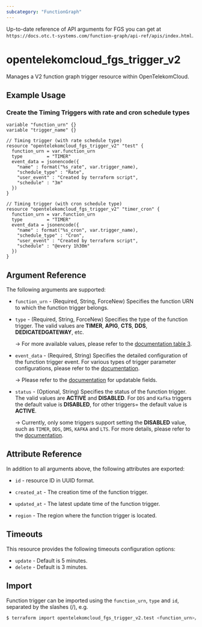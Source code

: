 ```yaml
---
subcategory: "FunctionGraph"
---
```


Up-to-date reference of API arguments for FGS you can get at
`https://docs.otc.t-systems.com/function-graph/api-ref/apis/index.html`.

# opentelekomcloud_fgs_trigger_v2

Manages a V2 function graph trigger resource within OpenTelekomCloud.

## Example Usage

### Create the Timing Triggers with rate and cron schedule types

```hcl
variable "function_urn" {}
variable "trigger_name" {}

// Timing trigger (with rate schedule type)
resource "opentelekomcloud_fgs_trigger_v2" "test" {
  function_urn = var.function_urn
  type         = "TIMER"
  event_data = jsonencode({
    "name" : format("%s_rate", var.trigger_name),
    "schedule_type" : "Rate",
    "user_event" : "Created by terraform script",
    "schedule" : "3m"
  })
}

// Timing trigger (with cron schedule type)
resource "opentelekomcloud_fgs_trigger_v2" "timer_cron" {
  function_urn = var.function_urn
  type         = "TIMER"
  event_data = jsonencode({
    "name" : format("%s_cron", var.trigger_name),
    "schedule_type" : "Cron",
    "user_event" : "Created by terraform script",
    "schedule" : "@every 1h30m"
  })
}
```

## Argument Reference

The following arguments are supported:

* `function_urn` - (Required, String, ForceNew) Specifies the function URN to which the function trigger belongs.

* `type` - (Required, String, ForceNew) Specifies the type of the function trigger.
  The valid values are **TIMER**, **APIG**, **CTS**, **DDS**, **DEDICATEDGATEWAY**, etc.

  -> For more available values, please refer to the [documentation table 3](https://docs.otc.t-systems.com/function-graph/api-ref/apis/function_triggers/creating_a_trigger.html#functiongraph-06-0122).

* `event_data` - (Required, String) Specifies the detailed configuration of the function trigger event.
  For various types of trigger parameter configurations, please refer to the
  [documentation](https://docs.otc.t-systems.com/function-graph/api-ref/apis/function_triggers/creating_a_trigger.html#id4).

  -> Please refer to the [documentation](https://docs.otc.t-systems.com/function-graph/api-ref/apis/function_triggers/updating_a_trigger.html#functiongraph-06-0124-request-updateriggereventdata)
     for updatable fields.

* `status` - (Optional, String) Specifies the status of the function trigger.
  The valid values are **ACTIVE** and **DISABLED**.
  For `DDS` and `Kafka` triggers the default value is **DISABLED**, for other triggers= the default value is **ACTIVE**.

  -> Currently, only some triggers support setting the **DISABLED** value, such as `TIMER`, `DDS`, `DMS`, `KAFKA` and
     `LTS`. For more details, please refer to the [documentation](https://docs.otc.t-systems.com/function-graph/api-ref/apis/function_triggers/creating_a_trigger.html).

## Attribute Reference

In addition to all arguments above, the following attributes are exported:

* `id` - resource ID in UUID format.

* `created_at` - The creation time of the function trigger.

* `updated_at` - The latest update time of the function trigger.

* `region` - The region where the function trigger is located.

## Timeouts

This resource provides the following timeouts configuration options:

* `update` - Default is 5 minutes.
* `delete` - Default is 3 minutes.

## Import

Function trigger can be imported using the `function_urn`, `type` and `id`, separated by the slashes (/), e.g.

```bash
$ terraform import opentelekomcloud_fgs_trigger_v2.test <function_urn>/<type>/<id>
```
